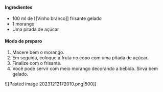 #### Ingredientes

-  100 ml de [[Vinho branco]] frisante gelado
-  1 morango
-  Uma pitada de açúcar

#### Modo de preparo

1. Macere bem o morango.
2. Em seguida, coloque a fruta no copo com uma pitada de açúcar.
3. Finalize com o frisante.
4. Você pode servir com meio morango decorando a bebida. Sirva bem gelado.

![[Pasted image 20231212172010.png|500]]